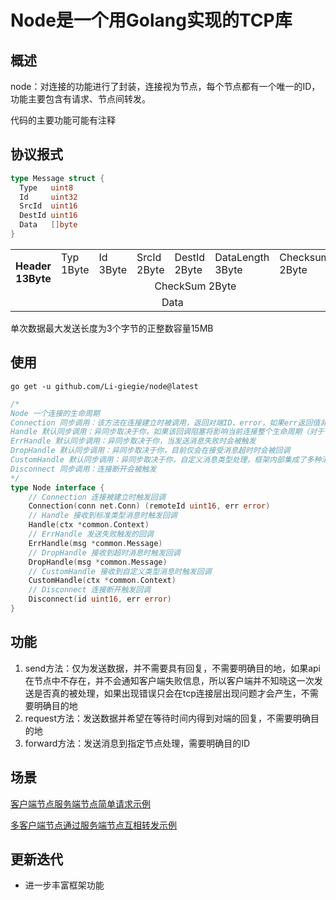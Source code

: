 # Node是一个用Golang实现的TCP库

## 概述
node：对连接的功能进行了封装，连接视为节点，每个节点都有一个唯一的ID，功能主要包含有请求、节点间转发。

代码的主要功能可能有注释

## 协议报式
```go
type Message struct {
  Type   uint8
  Id     uint32
  SrcId  uint16
  DestId uint16
  Data   []byte
}
```
<table >
  <tr>
    <th rowspan="2" >Header 13Byte</th>
    <td >Typ 1Byte</td>
    <td >Id 3Byte</td>
    <td >SrcId 2Byte</td>
    <td >DestId 2Byte</td>
    <td >DataLength 3Byte</td>
    <td >Checksum 2Byte</td>
  </tr>
  <tr >
    <td align="center" colspan="6">CheckSum 2Byte</td>
  </tr>
  <tr >
    <td align="center" colspan="7">Data</td>
  </tr>
</table>

单次数据最大发送长度为3个字节的正整数容量15MB

## 使用
```
go get -u github.com/Li-giegie/node@latest
```
```go
/*
Node 一个连接的生命周期
Connection 同步调用：该方法在连接建立时被调用，返回对端ID、error，如果err返回值非空，连接关闭，此步骤用于自定义认证，在服务端返回空，且ID唯一（连接列表不存在）连接会被建立，反之服务端会关闭连接并返回连接已存在错误
Handle 默认同步调用：异同步取决于你，如果该回调阻塞将影响当前连接整个生命周期（对于一些不消耗时间的任务，重新开启一个goroutine执行未必最优），框架并没有集成协程池，第三方框架众多，一时拿不定主意，索性把问题抛给你
ErrHandle 默认同步调用：异同步取决于你，当发送消息失败时会被触发
DropHandle 默认同步调用：异同步取决于你，目前仅会在接受消息超时时会被回调
CustomHandle 默认同步调用：异同步取决于你，自定义消息类型处理，框架内部集成了多种消息类型，当需要一些特定的功能时可以自定义消息类型，例如心跳消息，只需把消息类型声明成框架内部不存在的类型，框架看到不认识的消息就会回调当前函数
Disconnect 同步调用：连接断开会被触发
*/
type Node interface {
	// Connection 连接被建立时触发回调
	Connection(conn net.Conn) (remoteId uint16, err error)
	// Handle 接收到标准类型消息时触发回调
	Handle(ctx *common.Context)
	// ErrHandle 发送失败触发的回调
	ErrHandle(msg *common.Message)
	// DropHandle 接收到超时消息时触发回调
	DropHandle(msg *common.Message)
	// CustomHandle 接收到自定义类型消息时触发回调
	CustomHandle(ctx *common.Context)
	// Disconnect 连接断开触发回调
	Disconnect(id uint16, err error)
}

```

## 功能
1. send方法：仅为发送数据，并不需要具有回复，不需要明确目的地，如果api在节点中不存在，并不会通知客户端失败信息，所以客户端并不知晓这一次发送是否真的被处理，如果出现错误只会在tcp连接层出现问题才会产生，不需要明确目的地
2. request方法：发送数据并希望在等待时间内得到对端的回复，不需要明确目的地
3. forward方法：发送消息到指定节点处理，需要明确目的ID

## 场景
[客户端节点服务端节点简单请求示例](./example/scene1)

[多客户端节点通过服务端节点互相转发示例](./example/scene1)

## 更新迭代
* 进一步丰富框架功能